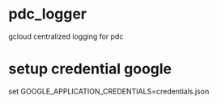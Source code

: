 # pdc_logger
gcloud centralized logging for pdc



# setup credential google

set GOOGLE_APPLICATION_CREDENTIALS=credentials.json
